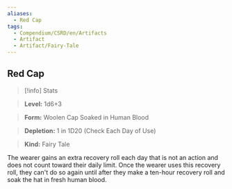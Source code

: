 ```yaml
---
aliases:
  - Red Cap
tags:
  - Compendium/CSRD/en/Artifacts
  - Artifact
  - Artifact/Fairy-Tale
---
```

  
    
## Red Cap    
>[!info] Stats    
> **Level:** 1d6+3    
> **Form:** Woolen Cap Soaked in Human Blood    
> **Depletion:** 1 in 1D20 (Check Each Day of Use)    
> **Kind:** Fairy Tale  
    
The wearer gains an extra recovery roll each day that is not an action and does not count toward their daily limit. Once the wearer uses this recovery roll, they can't do so again until after they make a ten-hour recovery roll and soak the hat in fresh human blood.